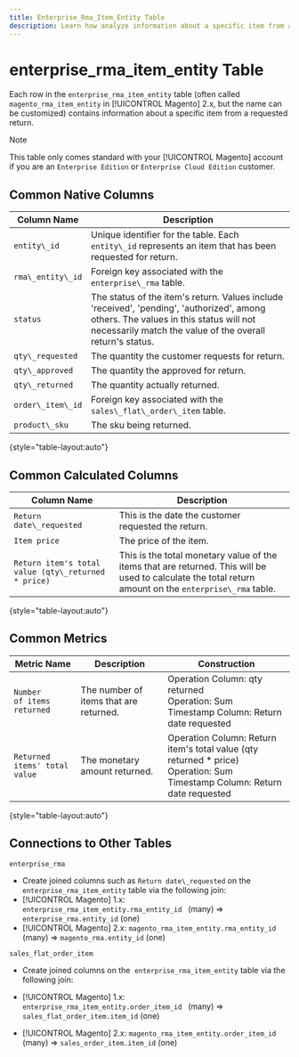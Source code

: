 ```yaml
---
title: Enterprise_Rma_Item_Entity Table
description: Learn how analyze information about a specific item from a requested return.
---
```

# enterprise_rma_item_entity Table

Each row in the `enterprise_rma_item_entity` table (often called `magento_rma_item_entity` in [!UICONTROL Magento] 2.x, but the name can be customized) contains information about a specific item from a requested return. 

>[!NOTE]
>
>This table only comes standard with your [!UICONTROL Magento] account if you are an `Enterprise Edition` or `Enterprise Cloud Edition` customer.

## Common Native Columns

|**Column Name**|**Description**|
|---|---|
|`entity\_id`|Unique identifier for the table. Each `entity\_id` represents an item that has been requested for return.|
|`rma\_entity\_id`|Foreign key associated with the `enterprise\_rma` table.|
|`status`|The status of the item's return. Values include 'received', 'pending', 'authorized', among others. The values in this status will not necessarily match the value of the overall return's status.|
|`qty\_requested`|The quantity the customer requests for return.|
|`qty\_approved`|The quantity the approved for return.|
|`qty\_returned`|The quantity actually returned.|
|`order\_item\_id`|Foreign key associated with the `sales\_flat\_order\_item` table.|
|`product\_sku`|The sku being returned.|

{style="table-layout:auto"}

## Common Calculated Columns

|**Column Name**|**Description**|
|---|---|
|`Return date\_requested`|This is the date the customer requested the return.|
|`Item price`|The price of the item.|
|`Return item's total value (qty\_returned * price)`|This is the total monetary value of the items that are returned. This will be used to calculate the total return amount on the `enterprise\_rma` table.|

{style="table-layout:auto"}

## Common Metrics

|**Metric Name**|**Description**|**Construction**|
|---|---|---|
|`Number of items returned`|The number of items that are returned.|Operation Column: qty returned<br>Operation: Sum<br>Timestamp Column: Return date requested |
|`Returned items' total value`|The monetary amount returned. |Operation Column: Return item's total value (qty returned * price)<br>Operation: Sum<br>Timestamp Column: Return date requested|

{style="table-layout:auto"}

## Connections to Other Tables

`enterprise_rma`

* Create joined columns such as `Return date\_requested` on the `enterprise_rma_item_entity` table via the following join:
* [!UICONTROL Magento] 1.x: `enterprise_rma_item_entity.rma_entity_id ` (many) => `enterprise_rma.entity_id` (one)
* [!UICONTROL Magento] 2.x: `magento_rma_item_entity.rma_entity_id ` (many) => `magento_rma.entity_id` (one)

`sales_flat_order_item`

* Create joined columns on the  `enterprise_rma_item_entity` table via the following join:

* [!UICONTROL Magento] 1.x: `enterprise_rma_item_entity.order_item_id ` (many) => `sales_flat_order_item.item_id` (one)
* [!UICONTROL Magento] 2.x: `magento_rma_item_entity.order_item_id ` (many) => `sales_order_item.item_id` (one)
